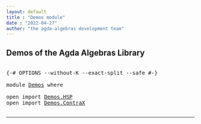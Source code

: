 ```yaml
---
layout: default
title : "Demos module"
date : "2022-04-27"
author: "the agda-algebras development team"
---
```


## <a id="demos-of-the-agda-algebras-library">Demos of the Agda Algebras Library</a>

<pre class="Agda">

<a id="214" class="Symbol">{-#</a> <a id="218" class="Keyword">OPTIONS</a> <a id="226" class="Pragma">--without-K</a> <a id="238" class="Pragma">--exact-split</a> <a id="252" class="Pragma">--safe</a> <a id="259" class="Symbol">#-}</a>

<a id="264" class="Keyword">module</a> <a id="271" href="Demos.html" class="Module">Demos</a> <a id="277" class="Keyword">where</a>

<a id="284" class="Keyword">open</a> <a id="289" class="Keyword">import</a> <a id="296" href="Demos.HSP.html" class="Module">Demos.HSP</a>
<a id="306" class="Keyword">open</a> <a id="311" class="Keyword">import</a> <a id="318" href="Demos.ContraX.html" class="Module">Demos.ContraX</a>

</pre>

--------------------------------------

